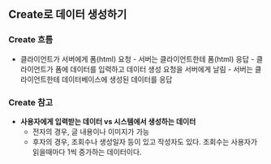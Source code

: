 ## Create로 데이터 생성하기

### Create 흐름
- 클라이언트가 서버에게 폼(html) 요청 - 서버는 클라이언트한테 폼(html) 응답 - 클라이언트가 폼에 데이터를 입력하고 데이터 생성 요청을 서버에게 날림 - 서버는 클라이언트한테 데이터베이스에 생성된 
  데이터를 응답
  

### Create 참고
- **사용자에게 입력받는 데이터 vs 시스템에서 생성하는 데이터**
  - 전자의 경우, 글 내용이나 이미지가 가능 
  - 후자의 경우, 조회수나 생성일자 등이 있고 작성자도 있다. 조회수는 사용자가 읽을때마다 1씩 증가하는 데이터이다.
